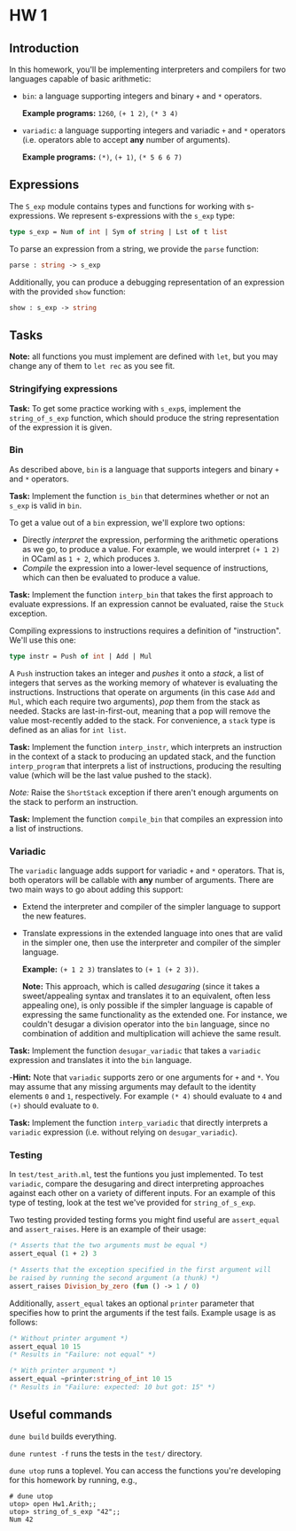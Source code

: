 # HW 1

## Introduction

In this homework, you'll be implementing interpreters and compilers for two
languages capable of basic arithmetic:

-   `bin`: a language supporting integers and binary `+` and `*` operators.

    **Example programs:** `1260`, `(+ 1 2)`, `(* 3 4)`

-   `variadic`: a language supporting integers and variadic `+` and `*`
    operators (i.e. operators able to accept **any** number of arguments).

    **Example programs:** `(*)`, `(+ 1)`, `(* 5 6 6 7)`

## Expressions

The `S_exp` module contains types and functions for working with s-expressions.
We represent s-expressions with the `s_exp` type:

```ocaml
type s_exp = Num of int | Sym of string | Lst of t list
```

To parse an expression from a string, we provide the `parse` function:

```ocaml
parse : string -> s_exp
```

Additionally, you can produce a debugging representation of an expression with
the provided `show` function:

```ocaml
show : s_exp -> string
```

## Tasks

**Note:** all functions you must implement are defined with `let`, but you may
change any of them to `let rec` as you see fit.

### Stringifying expressions

**Task:** To get some practice working with `s_exp`s, implement the
`string_of_s_exp` function, which should produce the string representation of
the expression it is given.

### Bin

As described above, `bin` is a language that supports integers and binary `+`
and `*` operators.

**Task:** Implement the function `is_bin` that determines whether or not an
`s_exp` is valid in `bin`.

To get a value out of a `bin` expression, we'll explore two options:

-   Directly _interpret_ the expression, performing the arithmetic operations as
    we go, to produce a value. For example, we would interpret `(+ 1 2)` in
    OCaml as `1 + 2`, which produces `3`.
-   _Compile_ the expression into a lower-level sequence of instructions, which
    can then be evaluated to produce a value.

**Task:** Implement the function `interp_bin` that takes the first approach to
evaluate expressions. If an expression cannot be evaluated, raise the `Stuck`
exception.

Compiling expressions to instructions requires a definition of "instruction".
We'll use this one:

```ocaml
type instr = Push of int | Add | Mul
```

A `Push` instruction takes an integer and _pushes_ it onto a _stack_, a list of
integers that serves as the working memory of whatever is evaluating the
instructions. Instructions that operate on arguments (in this case `Add` and
`Mul`, which each require two arguments), _pop_ them from the stack as needed.
Stacks are last-in-first-out, meaning that a pop will remove the value
most-recently added to the stack. For convenience, a `stack` type is defined as
an alias for `int list`.

**Task:** Implement the function `interp_instr`, which interprets an instruction
in the context of a stack to producing an updated stack, and the function
`interp_program` that interprets a list of instructions, producing the resulting
value (which will be the last value pushed to the stack).

_Note:_ Raise the `ShortStack` exception if there aren't enough arguments on the
stack to perform an instruction.

**Task:** Implement the function `compile_bin` that compiles an expression into
a list of instructions.

### Variadic

The `variadic` language adds support for variadic `+` and `*` operators. That
is, both operators will be callable with **any** number of arguments. There are
two main ways to go about adding this support:

-   Extend the interpreter and compiler of the simpler language to support the
    new features.
-   Translate expressions in the extended language into ones that are valid in
    the simpler one, then use the interpreter and compiler of the simpler
    language.

    **Example:** `(+ 1 2 3)` translates to `(+ 1 (+ 2 3))`.

    **Note:** This approach, which is called _desugaring_ (since it takes a
    sweet/appealing syntax and translates it to an equivalent, often less
    appealing one), is only possible if the simpler language is capable of
    expressing the same functionality as the extended one. For instance, we
    couldn't desugar a division operator into the `bin` language, since no
    combination of addition and multiplication will achieve the same result.

**Task:** Implement the function `desugar_variadic` that takes a `variadic`
expression and translates it into the `bin` language.

-**Hint:** Note that `variadic` supports zero or one arguments for `+` and `*`.
You may assume that any missing arguments may default to the identity elements
`0` and `1`, respectively. For example `(* 4)` should evaluate to `4` and `(+)`
should evaluate to `0`.

**Task:** Implement the function `interp_variadic` that directly interprets a
`variadic` expression (i.e. without relying on `desugar_variadic`).

### Testing

In `test/test_arith.ml`, test the funtions you just implemented. To test
`variadic`, compare the desugaring and direct interpreting approaches against
each other on a variety of different inputs. For an example of this type of
testing, look at the test we've provided for `string_of_s_exp`.

Two testing provided testing forms you might find useful are `assert_equal` and
`assert_raises`. Here is an example of their usage:

```ocaml
(* Asserts that the two arguments must be equal *)
assert_equal (1 + 2) 3

(* Asserts that the exception specified in the first argument will
be raised by running the second argument (a thunk) *)
assert_raises Division_by_zero (fun () -> 1 / 0)
```

Additionally, `assert_equal` takes an optional `printer` parameter that
specifies how to print the arguments if the test fails. Example usage is as
follows:

```ocaml
(* Without printer argument *)
assert_equal 10 15
(* Results in "Failure: not equal" *)

(* With printer argument *)
assert_equal ~printer:string_of_int 10 15
(* Results in "Failure: expected: 10 but got: 15" *)
```

## Useful commands

`dune build` builds everything.

`dune runtest -f` runs the tests in the `test/` directory.

`dune utop` runs a toplevel. You can access the functions you're developing for
this homework by running, e.g.,

```shell
# dune utop
utop> open Hw1.Arith;;
utop> string_of_s_exp "42";;
Num 42
```

